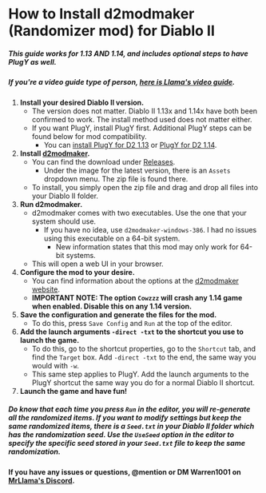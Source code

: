 # How to Install d2modmaker (Randomizer mod) for Diablo II


##### This guide works for 1.13 AND 1.14, and includes optional steps to have PlugY as well.
##### If you're a video guide type of person, [here is Llama's video guide](https://www.youtube.com/watch?v=1A5tyriB6kY).


1. **Install your desired Diablo II version.**
	- The version does not matter. Diablo II 1.13x and 1.14x have both been confirmed to work. The install method used does not matter either.
	- If you want PlugY, install PlugY first. Additional PlugY steps can be found below for mod compatibility.
		- You can [install PlugY for D2 1.13](https://github.com/Warren1001/MrLlamaSCStreamInfo/blob/master/PlugY1.13InstallGuide.md) or [PlugY for D2 1.14](https://github.com/Warren1001/MrLlamaSCStreamInfo/edit/master/PlugY1.14InstallGuide.md).
2. **Install [d2modmaker](https://github.com/tlentz/d2modmaker).**
	- You can find the download under [Releases](https://github.com/tlentz/d2modmaker/releases).
		- Under the image for the latest version, there is an `Assets` dropdown menu. The zip file is found there.
	- To install, you simply open the zip file and drag and drop all files into your Diablo II folder.
3. **Run d2modmaker.**
	- d2modmaker comes with two executables. Use the one that your system should use.
		- If you have no idea, use `d2modmaker-windows-386`. I had no issues using this executable on a 64-bit system.
			- New information states that this mod may only work for 64-bit systems.
	- This will open a web UI in your browser.
4. **Configure the mod to your desire.**
	- You can find information about the options at the [d2modmaker website](https://github.com/tlentz/d2modmaker).
	- **IMPORTANT NOTE: The option `Cowzzz` will crash any 1.14 game when enabled. Disable this on any 1.14 version.**
5. **Save the configuration and generate the files for the mod.**
	- To do this, press `Save Config` and `Run` at the top of the editor.
6. **Add the launch arguments `-direct -txt` to the shortcut you use to launch the game.**
	- To do this, go to the shortcut properties, go to the `Shortcut` tab, and find the `Target` box. Add `-direct -txt` to the end, the same way you would with `-w`.
	- This same step applies to PlugY. Add the launch arguments to the PlugY shortcut the same way you do for a normal Diablo II shortcut.
7. **Launch the game and have fun!**


##### Do know that each time you press `Run` in the editor, you will re-generate all the randomized items. If you want to modify settings but keep the same randomized items, there is a `Seed.txt` in your Diablo II folder which has the randomization seed. Use the `UseSeed` option in the editor to specify the specific seed stored in your `Seed.txt` file to keep the same randomization.


#### If you have any issues or questions, @mention or DM Warren1001 on [MrLlama's Discord](https://discord.gg/BePVw9e).

